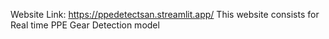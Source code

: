 Website Link: https://ppedetectsan.streamlit.app/
This website consists for Real time PPE Gear Detection model
